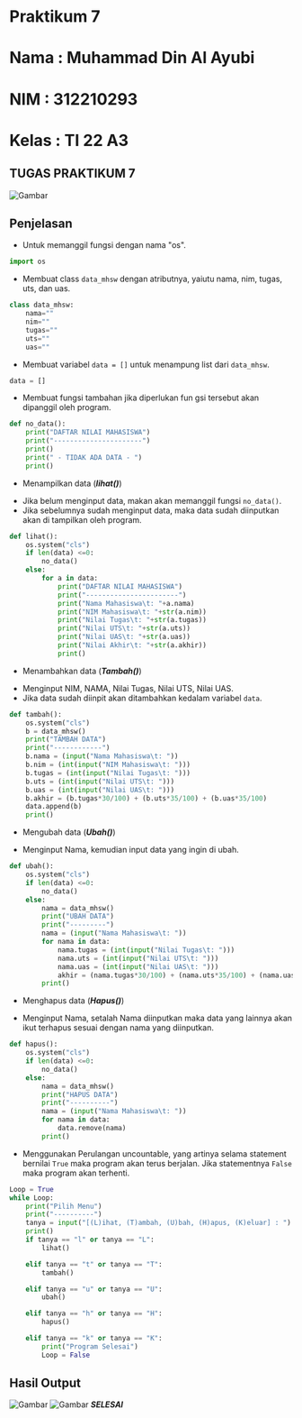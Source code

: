 # Praktikum 7
# Nama : Muhammad Din Al Ayubi
# NIM : 312210293
# Kelas : TI 22 A3
## TUGAS PRAKTIKUM 7
![Gambar](praktikum8/tugas.jpeg)
## Penjelasan
+ Untuk memanggil fungsi dengan nama "os".
```python
import os
```
+ Membuat class `data_mhsw` dengan atributnya, yaiutu nama, nim, tugas, uts, dan uas.
```python
class data_mhsw:
    nama=""
    nim=""
    tugas=""
    uts=""
    uas=""
```
+ Membuat variabel `data = []` untuk menampung list dari `data_mhsw`.
```python
data = []
```
+ Membuat fungsi tambahan jika diperlukan fun gsi tersebut akan dipanggil oleh program.
```python
def no_data():
    print("DAFTAR NILAI MAHASISWA")
    print("----------------------")
    print()
    print(" - TIDAK ADA DATA - ")
    print()
```
+ Menampilkan data (***lihat()***)
* Jika belum menginput data, makan akan memanggil fungsi `no_data()`.
* Jika sebelumnya sudah menginput data, maka data sudah diinputkan akan di tampilkan oleh program.
```python
def lihat():
    os.system("cls")
    if len(data) <=0:
        no_data()
    else:
        for a in data:
            print("DAFTAR NILAI MAHASISWA")
            print("-----------------------")
            print("Nama Mahasiswa\t: "+a.nama)
            print("NIM Mahasiswa\t: "+str(a.nim))
            print("Nilai Tugas\t: "+str(a.tugas))
            print("Nilai UTS\t: "+str(a.uts))
            print("Nilai UAS\t: "+str(a.uas))
            print("Nilai Akhir\t: "+str(a.akhir))
            print()
```
+ Menambahkan data (***Tambah()***)
* Menginput NIM, NAMA, Nilai Tugas, Nilai UTS, Nilai UAS.
* Jika data sudah diinpit akan ditambahkan kedalam variabel `data`.
```python
def tambah():
    os.system("cls")
    b = data_mhsw()
    print("TAMBAH DATA")
    print("------------")
    b.nama = (input("Nama Mahasiswa\t: "))
    b.nim = (int(input("NIM Mahasiswa\t: ")))
    b.tugas = (int(input("Nilai Tugas\t: ")))
    b.uts = (int(input("Nilai UTS\t: ")))
    b.uas = (int(input("Nilai UAS\t: ")))
    b.akhir = (b.tugas*30/100) + (b.uts*35/100) + (b.uas*35/100)
    data.append(b)
    print()
```
+ Mengubah data (***Ubah()***)
* Menginput Nama, kemudian input data yang ingin di ubah.
```python
def ubah():
    os.system("cls")
    if len(data) <=0:
        no_data()
    else:
        nama = data_mhsw()
        print("UBAH DATA")
        print("---------")
        nama = (input("Nama Mahasiswa\t: "))
        for nama in data:
            nama.tugas = (int(input("Nilai Tugas\t: ")))
            nama.uts = (int(input("Nilai UTS\t: ")))
            nama.uas = (int(input("Nilai UAS\t: ")))
            akhir = (nama.tugas*30/100) + (nama.uts*35/100) + (nama.uas*35/100)
        print()
```
+ Menghapus data (***Hapus()***)
* Menginput Nama, setalah Nama diinputkan maka data yang lainnya akan ikut terhapus sesuai dengan nama yang diinputkan.
```python
def hapus():
    os.system("cls")
    if len(data) <=0:
        no_data()
    else:
        nama = data_mhsw()
        print("HAPUS DATA")
        print("----------")
        nama = (input("Nama Mahasiswa\t: "))
        for nama in data:
            data.remove(nama)
        print()
```
+ Menggunakan Perulangan uncountable, yang artinya selama statement bernilai `True` maka program akan terus berjalan. Jika statementnya `False` maka program akan terhenti.
```python
Loop = True
while Loop:
    print("Pilih Menu")
    print("----------")
    tanya = input("[(L)ihat, (T)ambah, (U)bah, (H)apus, (K)eluar] : ")
    print()
    if tanya == "l" or tanya == "L":
        lihat()

    elif tanya == "t" or tanya == "T":
        tambah()

    elif tanya == "u" or tanya == "U":
        ubah()

    elif tanya == "h" or tanya == "H":
        hapus()

    elif tanya == "k" or tanya == "K":
        print("Program Selesai")
        Loop = False
```
## Hasil Output
![Gambar](praktikum8/lab1.png)
![Gambar](praktikum8/lab2.png)
***SELESAI***